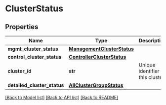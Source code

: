# ClusterStatus

## Properties
Name | Type | Description | Notes
------------ | ------------- | ------------- | -------------
**mgmt_cluster_status** | [**ManagementClusterStatus**](ManagementClusterStatus.md) |  | [optional] 
**control_cluster_status** | [**ControllerClusterStatus**](ControllerClusterStatus.md) |  | [optional] 
**cluster_id** | **str** | Unique identifier of this cluster | [optional] 
**detailed_cluster_status** | [**AllClusterGroupStatus**](AllClusterGroupStatus.md) |  | [optional] 

[[Back to Model list]](../README.md#documentation-for-models) [[Back to API list]](../README.md#documentation-for-api-endpoints) [[Back to README]](../README.md)

